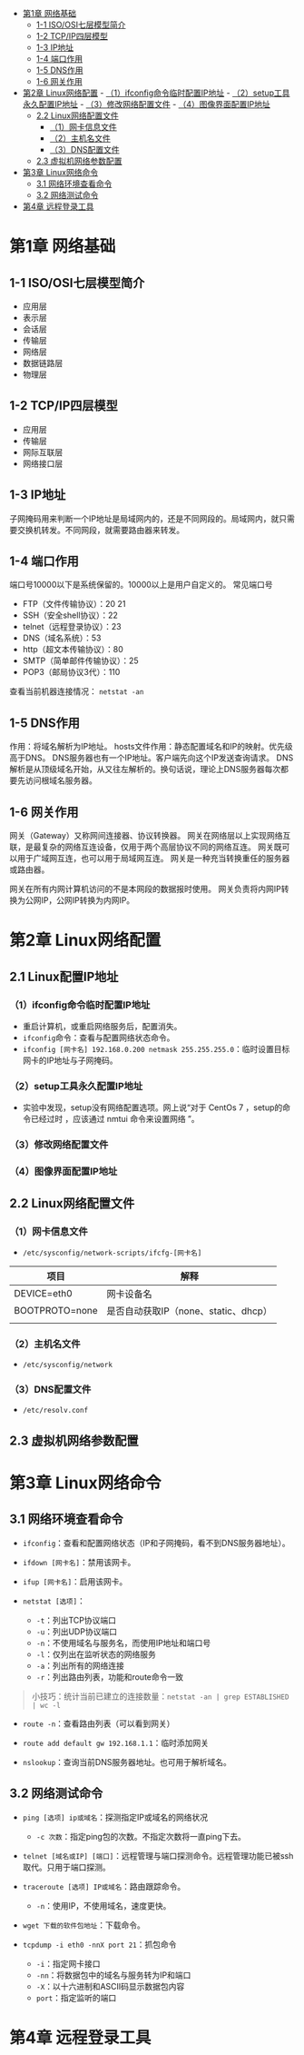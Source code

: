 - [第1章 网络基础](#第1章-网络基础)
    - [1-1 ISO/OSI七层模型简介](#1-1-isoosi七层模型简介)
    - [1-2 TCP/IP四层模型](#1-2-tcpip四层模型)
    - [1-3 IP地址](#1-3-ip地址)
    - [1-4 端口作用](#1-4-端口作用)
    - [1-5 DNS作用](#1-5-dns作用)
    - [1-6 网关作用](#1-6-网关作用)
- [第2章 Linux网络配置](#第2章-linux网络配置)
        - [（1）ifconfig命令临时配置IP地址](#1ifconfig命令临时配置ip地址)
        - [（2）setup工具永久配置IP地址](#2setup工具永久配置ip地址)
        - [（3）修改网络配置文件](#3修改网络配置文件)
        - [（4）图像界面配置IP地址](#4图像界面配置ip地址)
    - [2.2 Linux网络配置文件](#22-linux网络配置文件)
        - [（1）网卡信息文件](#1网卡信息文件)
        - [（2）主机名文件](#2主机名文件)
        - [（3）DNS配置文件](#3dns配置文件)
    - [2.3 虚拟机网络参数配置](#23-虚拟机网络参数配置)
- [第3章 Linux网络命令](#第3章-linux网络命令)
    - [3.1 网络环境查看命令](#31-网络环境查看命令)
    - [3.2 网络测试命令](#32-网络测试命令)
- [第4章 远程登录工具](#第4章-远程登录工具)

# 第1章 网络基础

## 1-1 ISO/OSI七层模型简介

* 应用层
* 表示层
* 会话层
* 传输层
* 网络层
* 数据链路层
* 物理层

## 1-2 TCP/IP四层模型

* 应用层
* 传输层
* 网际互联层
* 网络接口层

 

## 1-3 IP地址

子网掩码用来判断一个IP地址是局域网内的，还是不同网段的。局域网内，就只需要交换机转发。不同网段，就需要路由器来转发。

## 1-4 端口作用
端口号10000以下是系统保留的。10000以上是用户自定义的。
 常见端口号
* FTP（文件传输协议）：20 21
* SSH（安全shell协议）：22
* telnet（远程登录协议）：23
* DNS（域名系统）：53
* http（超文本传输协议）：80
* SMTP（简单邮件传输协议）：25
* POP3（邮局协议3代）：110

查看当前机器连接情况：
`netstat -an`

## 1-5 DNS作用

作用：将域名解析为IP地址。
hosts文件作用：静态配置域名和IP的映射。优先级高于DNS。
DNS服务器也有一个IP地址。客户端先向这个IP发送查询请求。
DNS解析是从顶级域名开始，从又往左解析的。换句话说，理论上DNS服务器每次都要先访问根域名服务器。

 

## 1-6 网关作用
网关（Gateway）又称网间连接器、协议转换器。
网关在网络层以上实现网络互联，是最复杂的网络互连设备，仅用于两个高层协议不同的网络互连。
网关既可以用于广域网互连，也可以用于局域网互连。
网关是一种充当转换重任的服务器或路由器。

网关在所有内网计算机访问的不是本网段的数据报时使用。
网关负责将内网IP转换为公网IP，公网IP转换为内网IP。

 

# 第2章 Linux网络配置

 ## 2.1 Linux配置IP地址

### （1）ifconfig命令临时配置IP地址

* 重启计算机，或重启网络服务后，配置消失。
* `ifconfig`命令：查看与配置网络状态命令。
* `ifconfig [网卡名] 192.168.0.200 netmask 255.255.255.0`：临时设置目标网卡的IP地址与子网掩码。

### （2）setup工具永久配置IP地址

* 实验中发现，setup没有网络配置选项。网上说“对于 CentOs 7 ，setup的命令已经过时 ，应该通过 nmtui 命令来设置网络 ”。

### （3）修改网络配置文件



### （4）图像界面配置IP地址



## 2.2 Linux网络配置文件

### （1）网卡信息文件

* `/etc/sysconfig/network-scripts/ifcfg-[网卡名]`

| 项目           | 解释                                 |
| -------------- | ------------------------------------ |
| DEVICE=eth0    | 网卡设备名                           |
| BOOTPROTO=none | 是否自动获取IP（none、static、dhcp） |
|                |                                      |

### （2）主机名文件
* `/etc/sysconfig/network`

### （3）DNS配置文件
* `/etc/resolv.conf`

## 2.3 虚拟机网络参数配置
 

# 第3章 Linux网络命令

##  3.1 网络环境查看命令

* `ifconfig`：查看和配置网络状态（IP和子网掩码，看不到DNS服务器地址）。
  
* `ifdown [网卡名]`：禁用该网卡。
* `ifup [网卡名]`：启用该网卡。
  
* `netstat [选项]`：
    * `-t`：列出TCP协议端口
    * `-u`：列出UDP协议端口
    * `-n`：不使用域名与服务名，而使用IP地址和端口号
    * `-l`：仅列出在监听状态的网络服务
    * `-a`：列出所有的网络连接
    * `-r`：列出路由列表，功能和route命令一致

> 小技巧：统计当前已建立的连接数量：`netstat -an | grep ESTABLISHED | wc -l`

* `route -n`：查看路由列表（可以看到网关）
* `route add default gw 192.168.1.1`：临时添加网关

* `nslookup`：查询当前DNS服务器地址。也可用于解析域名。


## 3.2 网络测试命令

* `ping [选项] ip或域名`：探测指定IP或域名的网络状况
    * `-c 次数`：指定ping包的次数。不指定次数将一直ping下去。

* `telnet [域名或IP] [端口]`：远程管理与端口探测命令。远程管理功能已被ssh取代。只用于端口探测。

* `traceroute [选项] IP或域名`：路由跟踪命令。
    * `-n`：使用IP，不使用域名，速度更快。

* `wget 下载的软件包地址`：下载命令。

* `tcpdump -i eth0 -nnX port 21`：抓包命令
    * `-i`：指定网卡接口
    * `-nn`：将数据包中的域名与服务转为IP和端口
    * `-X`：以十六进制和ASCII码显示数据包内容
    * `port`：指定监听的端口


# 第4章 远程登录工具

